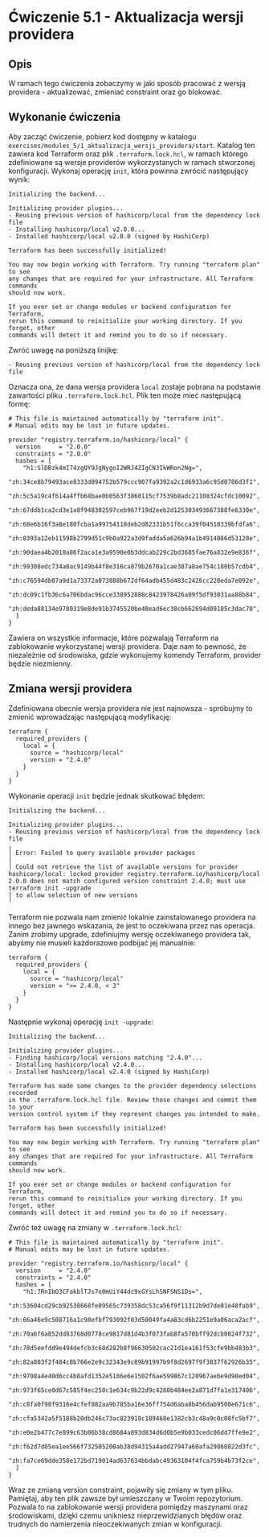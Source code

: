 # Ćwiczenie 5.1 - Aktualizacja wersji providera
## Opis
W ramach tego ćwiczenia zobaczymy w jaki sposób pracować z wersją providera - aktualizować, zmieniać constraint oraz go blokować.

## Wykonanie ćwiczenia
Aby zacząć ćwiczenie, pobierz kod dostępny w katalogu `exercises/modules_5/1_aktualizacja_wersji_providera/start`. Katalog ten zawiera kod Terraform oraz plik `.terraform.lock.hcl`, w ramach którego zdefiniowane są wersje providerów wykorzystanych w ramach stworzonej konfiguracji. Wykonaj operację `init`, która powinna zwrócić następujący wynik:
```
Initializing the backend...

Initializing provider plugins...
- Reusing previous version of hashicorp/local from the dependency lock file
- Installing hashicorp/local v2.0.0...
- Installed hashicorp/local v2.0.0 (signed by HashiCorp)

Terraform has been successfully initialized!

You may now begin working with Terraform. Try running "terraform plan" to see
any changes that are required for your infrastructure. All Terraform commands
should now work.

If you ever set or change modules or backend configuration for Terraform,
rerun this command to reinitialize your working directory. If you forget, other
commands will detect it and remind you to do so if necessary.
```
Zwróć uwagę na poniższą linijkę:
```
- Reusing previous version of hashicorp/local from the dependency lock file
```
Oznacza ona, że dana wersja providera `local` zostaje pobrana na podstawie zawartości pliku `.terraform.lock.hcl`. Plik ten może mieć następującą formę:
```
# This file is maintained automatically by "terraform init".
# Manual edits may be lost in future updates.

provider "registry.terraform.io/hashicorp/local" {
  version     = "2.0.0"
  constraints = "2.0.0"
  hashes = [
    "h1:SlDBzk4mI74zgQY9JgNygoI2WRJ4ZIgCN3IkWRon2Ng=",
    "zh:34ce8b79493ace8333d094752b579ccc907fa9392a2c1d6933a6c95d0786d3f1",
    "zh:5c5a19c4f614a4ffb68bae0b0563f3860115cf7539b8adc21108324cfdc10092",
    "zh:67ddb1ca2cd3e1a8f948302597ceb967f19d2eeb2d125303493667388fe6330e",
    "zh:68e6b16f3a8e180fcba1a99754118deb2d82331b51f6cca39f04518339bfdfa6",
    "zh:8393a12eb11598b2799d51c9b0a922a3d9fadda5a626b94a1b4914086d53120e",
    "zh:90daea4b2010a86f2aca1e3a9590e0b3ddcab229c2bd3685fae76a832e9e836f",
    "zh:99308edc734a0ac9149b44f8e316ca879b2670a1cae387a8ae754c180b57cdb4",
    "zh:c76594db07a9d1a73372a073888b672df64adb455d483c2426cc220eda7e092e",
    "zh:dc09c1fb36c6a706bdac96cce338952888c8423978426a09f5df93031aa88b84",
    "zh:deda88134e9780319e8de91b3745520be48ead6ec38cb662694d09185c3dac70",
  ]
}
```
Zawiera on wszystkie informacje, które pozwalają Terraform na zablokowanie wykorzystanej wersji providera. Daje nam to pewność, że niezależnie od środowiska, gdzie wykonujemy komendy Terraform, provider będzie niezmienny.

## Zmiana wersji providera
Zdefiniowana obecnie wersja providera nie jest najnowsza - spróbujmy to zmienić wprowadzając następującą modyfikację:
```
terraform {
  required_providers {
    local = {
      source = "hashicorp/local"
      version = "2.4.0"
    }
  }
}
```
Wykonanie operacji `init` będzie jednak skutkować błędem:
```
Initializing the backend...

Initializing provider plugins...
- Reusing previous version of hashicorp/local from the dependency lock file
╷
│ Error: Failed to query available provider packages
│
│ Could not retrieve the list of available versions for provider hashicorp/local: locked provider registry.terraform.io/hashicorp/local 2.0.0 does not match configured version constraint 2.4.0; must use terraform init -upgrade 
│ to allow selection of new versions
╵
```
Terraform nie pozwala nam zmienić lokalnie zainstalowanego providera na innego bez jawnego wskazania, że jest to oczekiwana przez nas operacja. Zanim zrobimy upgrade, zdefiniujmy wersję oczekiwanego providera tak, abyśmy nie musieli każdorazowo podbijać jej manualnie:
```
terraform {
  required_providers {
    local = {
      source = "hashicorp/local"
      version = ">= 2.4.0, < 3"
    }
  }
}
```
Następnie wykonaj operację `init -upgrade`:
```
Initializing the backend...

Initializing provider plugins...
- Finding hashicorp/local versions matching "2.4.0"...
- Installing hashicorp/local v2.4.0...
- Installed hashicorp/local v2.4.0 (signed by HashiCorp)

Terraform has made some changes to the provider dependency selections recorded
in the .terraform.lock.hcl file. Review those changes and commit them to your
version control system if they represent changes you intended to make.

Terraform has been successfully initialized!

You may now begin working with Terraform. Try running "terraform plan" to see
any changes that are required for your infrastructure. All Terraform commands
should now work.

If you ever set or change modules or backend configuration for Terraform,
rerun this command to reinitialize your working directory. If you forget, other
commands will detect it and remind you to do so if necessary.
```
Zwróć też uwagę na zmiany w `.terraform.lock.hcl`:
```
# This file is maintained automatically by "terraform init".
# Manual edits may be lost in future updates.

provider "registry.terraform.io/hashicorp/local" {
  version     = "2.4.0"
  constraints = "2.4.0"
  hashes = [
    "h1:7RnIbO3CFakblTJs7o0mUiY44dc9xGYsLhSNFSNS1Ds=",
    "zh:53604cd29cb92538668fe09565c739358dc53ca56f9f11312b9d7de81e48fab9",
    "zh:66a46e9c508716a1c98efbf793092f03d50049fa4a83cd6b2251e9a06aca2acf",
    "zh:70a6f6a852dd83768d0778ce9817d81d4b3f073fab8fa570bff92dcb0824f732",
    "zh:78d5eefdd9e494defcb3c68d282b8f96630502cac21d1ea161f53cfe9bb483b3",
    "zh:82a803f2f484c8b766e2e9c32343e9c89b91997b9f8d2697f9f3837f62926b35",
    "zh:9708a4e40d6cc4b8afd1352e5186e6e1502f6ae599867c120967aebe9d90ed04",
    "zh:973f65ce0d67c585f4ec250c1e634c9b22d9c4288b484ee2a871d7fa1e317406",
    "zh:c8fa0f98f9316e4cfef082aa9b785ba16e36ff754d6aba8b456dab9500e671c6",
    "zh:cfa5342a5f5188b20db246c73ac823918c189468e1382cb3c48a9c0c08fc5bf7",
    "zh:e0e2b477c7e899c63b06b38cd8684a893d834d6d0b5e9b033cedc06dd7ffe9e2",
    "zh:f62d7d05ea1ee566f732505200ab38d94315a4add27947a60afa29860822d3fc",
    "zh:fa7ce69dde358e172bd719014ad637634bbdabc49363104f4fca759b4b73f2ce",
  ]
}
```
Wraz ze zmianą version constraint, pojawiły się zmiany w tym pliku. Pamiętaj, aby ten plik zawsze był umieszczany w Twoim repozytorium. Pozwala to na zablokowanie wersji providera pomiędzy maszynami oraz środowiskami, dzięki czemu unikniesz nieprzewidzianych błędów oraz trudnych do namierzenia nieoczekiwanych zmian w konfiguracji.